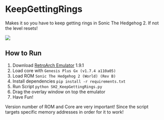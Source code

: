 # KeepGettingRings

Makes it so you have to keep getting rings in Sonic The Hedgehog 2. If not the level resets!

![](KeepGettingRings_Demo.gif)


## How to Run

1. Download [RetroArch Emulator](https://www.retroarch.com/) 1.9.1 
2. Load core with ```Genesis Plus Gx (v1.7.4 a110a05)```
3. Load ROM ```Sonic The Hedgehog 2 (World) (Rev B)```
4. Install dependencies ```pip install -r requirements.txt```
5. Run Script ```python SH2_KeepGettingRings.py```
6. Drag the overlay window on top the emulator
7. Have Fun!

Version number of ROM and Core are very important! Since the script targets specific memory addresses in order for it to work!

